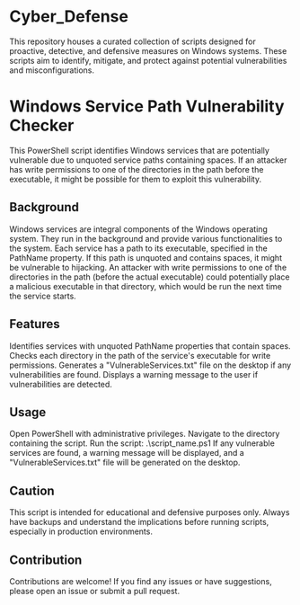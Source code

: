 # Cyber_Defense
This repository houses a curated collection of scripts designed for proactive, detective, and defensive measures on Windows systems. These scripts aim to identify, mitigate, and protect against potential vulnerabilities and misconfigurations.


# Windows Service Path Vulnerability Checker
This PowerShell script identifies Windows services that are potentially vulnerable due to unquoted service paths containing spaces. If an attacker has write permissions to one of the directories in the path before the executable, it might be possible for them to exploit this vulnerability.

## Background
Windows services are integral components of the Windows operating system. They run in the background and provide various functionalities to the system. Each service has a path to its executable, specified in the PathName property. If this path is unquoted and contains spaces, it might be vulnerable to hijacking. An attacker with write permissions to one of the directories in the path (before the actual executable) could potentially place a malicious executable in that directory, which would be run the next time the service starts.

## Features
Identifies services with unquoted PathName properties that contain spaces.
Checks each directory in the path of the service's executable for write permissions.
Generates a "VulnerableServices.txt" file on the desktop if any vulnerabilities are found.
Displays a warning message to the user if vulnerabilities are detected.

## Usage
Open PowerShell with administrative privileges.
Navigate to the directory containing the script.
Run the script: .\script_name.ps1
If any vulnerable services are found, a warning message will be displayed, and a "VulnerableServices.txt" file will be generated on the desktop.

## Caution
This script is intended for educational and defensive purposes only. Always have backups and understand the implications before running scripts, especially in production environments.

## Contribution
Contributions are welcome! If you find any issues or have suggestions, please open an issue or submit a pull request.
